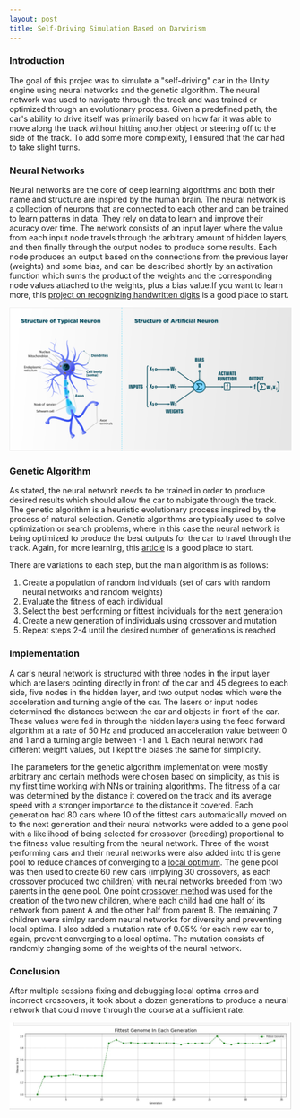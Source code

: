 ```yaml
---
layout: post
title: Self-Driving Simulation Based on Darwinism
---
```

### Introduction
The goal of this projec was to simulate a "self-driving" car in the Unity engine using neural networks and the genetic algorithm. The neural network was used to navigate through the track and was trained or optimized through an evolutionary process. Given a predefined path, the car's ability to drive itself was primarily based on how far it was able to move along the track without hitting another object or steering off to the side of the track. To add some more complexity, I ensured that the car had to take slight turns. 

### Neural Networks
Neural networks are the core of deep learning algorithms and both their name and structure are inspired by the human brain. The neural network is a collection of neurons that are connected to each other and can be trained to learn patterns in data. They rely on data to learn and improve their acuracy over time. The network consists of an input layer where the value from each input node travels through the arbitrary amount of hidden layers, and then finally through the output nodes to produce some results. Each node produces an output based on the connections from the previous layer (weights) and some bias, and can be described shortly by an activation function which sums the product of the weights and the corresponding node values attached to the weights, plus a bias value.If you want to learn more, this [project on recognizing handwritten digits](http://neuralnetworksanddeeplearning.com/chap1.html) is a good place to start.

![NN vs Brain](/assets/img/NNandBrain.png)

### Genetic Algorithm
As stated, the neural network needs to be trained in order to produce desired results which should allow the car to nabigate through the track. The genetic algorithm is a heuristic evolutionary process inspired by the process of natural selection. Genetic algorithms are typically used to solve optimization or search problems, where in this case the neural network is being optimized to produce the best outputs for the car to travel through the track. Again, for more learning, this [article](https://medium.com/@AnasBrital98/genetic-algorithm-explained-76dfbc5de85d) is a good place to start.

There are variations to each step, but the main algorithm is as follows:
1. Create a population of random individuals (set of cars with random neural networks and random weights)
2. Evaluate the fitness of each individual
3. Select the best performing or fittest individuals for the next generation
4. Create a new generation of individuals using crossover and mutation
5. Repeat steps 2-4 until the desired number of generations is reached

### Implementation
A car's neural network is structured with three nodes in the input layer which are lasers pointing directly in front of the car and 45 degrees to each side, five nodes in the hidden layer, and two output nodes which were the acceleration and turning angle of the car. The lasers or input nodes determined the distances between the car and objects in front of the car. These values were fed in through the hidden layers using the feed forward algorithm at a rate of 50 Hz and produced an acceleration value between 0 and 1 and a turning angle between -1 and 1. Each neural network had different weight values, but I kept the biases the same for simplicity.

The parameters for the genetic algorithm implementation were mostly arbitrary and certain methods were chosen based on simplicity, as this is my first time working with NNs or training algorithms. The fitness of a car was determined by the distance it covered on the track and its average speed with a stronger importance to the distance it covered. Each generation had 80 cars where 10 of the fittest cars automatically moved on to the next generation and their neural networks were added to a gene pool with a likelihood of being selected for crossover (breeding) proportional to the fitness value resulting from the neural network. Three of the worst performing cars and their neural networks were also added into this gene pool to reduce chances of converging to a [local optimum](http://www2.denizyuret.com/pub/aitr1569/node6.html). The gene pool was then used to create 60 new cars (implying 30 crossovers, as each crossover produced two children) with neural networks breeded from two parents in the gene pool. One point [crossover method](https://www.sciencedirect.com/topics/computer-science/point-crossover) was used for the creation of the two new children, where each child had one half of its network from parent A and the other half from parent B. The remaining 7 children were simlpy random neural networks for diversity and preventing local optima. I also added a mutation rate of 0.05% for each new car to, again, prevent converging to a local optima. The mutation consists of randomly changing some of the weights of the neural network. 

### Conclusion
After multiple sessions fixing and debugging local optima erros and incorrect crossovers, it took about a dozen generations to produce a neural network that could move through the course at a sufficient rate. 

![Fitness Data](assets/img/trainingData3.JPG)